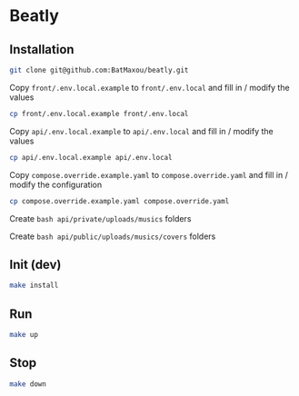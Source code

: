 # Beatly

## Installation

```bash
git clone git@github.com:BatMaxou/beatly.git
```

Copy `front/.env.local.example` to `front/.env.local` and fill in / modify the values

```bash
cp front/.env.local.example front/.env.local
```

Copy `api/.env.local.example` to `api/.env.local` and fill in / modify the values

```bash
cp api/.env.local.example api/.env.local
```

Copy `compose.override.example.yaml` to `compose.override.yaml` and fill in / modify the configuration

```bash
cp compose.override.example.yaml compose.override.yaml
```

Create ```bash api/private/uploads/musics``` folders

Create ```bash api/public/uploads/musics/covers``` folders

## Init (dev)

```bash
make install
```

## Run

```bash
make up
```

## Stop

```bash
make down
```
